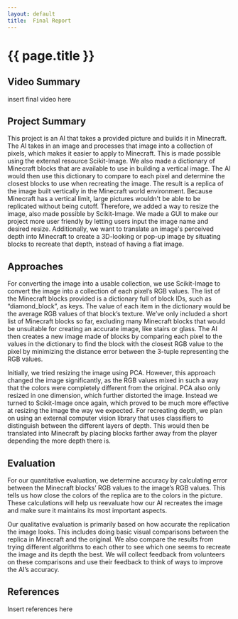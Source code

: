 ```yaml
---
layout:	default
title:	Final Report
---
```


# {{ page.title }}

## Video Summary
insert final video here

## Project Summary

This project is an AI that takes a provided picture and builds it in Minecraft. The AI takes in an image and processes that image into a collection of pixels, which makes it easier to apply to Minecraft. This is made possible using the external resource Scikit-Image. We also made a dictionary of Minecraft blocks that are available to use in building a vertical image. The AI would then use this dictionary to compare to each pixel and determine the closest blocks to use when recreating the image. The result is a replica of the image built vertically in the Minecraft world environment. Because Minecraft has a vertical limit, large pictures wouldn't be able to be replicated without being cutoff. Therefore, we added a way to resize the image, also made possible by Scikit-Image. We made a GUI to make our project more user friendly by letting users input the image name and desired resize. Additionally, we want to translate an image's perceived depth into Minecraft to create a 3D-looking or pop-up image by situating blocks to recreate that depth, instead of having a flat image.

## Approaches
For converting the image into a usable collection, we use Scikit-Image to convert the image into a collection of each pixel’s RGB values. The list of the Minecraft blocks provided is a dictionary full of block IDs, such as “diamond_block”, as keys. The value of each item in the dictionary would be the average RGB values of that block’s texture. We’ve only included a short list of Minecraft blocks so far, excluding many Minecraft blocks that would be unsuitable for creating an accurate image, like stairs or glass. The AI then creates a new image made of blocks by comparing each pixel to the values in the dictionary to find the block with the closest RGB value to the pixel by minimizing the distance error between the 3-tuple representing the RGB values.

Initially, we tried resizing the image using PCA. However, this approach changed the image significantly, as the RGB values mixed in such a way that the colors were completely different from the original. PCA also only resized in one dimension, which further distorted the image. Instead we turned to Scikit-Image once again, which proved to be much more effective at resizing the image the way we expected. For recreating depth, we plan on using an external computer vision library that uses classifiers to distinguish between the different layers of depth. This would then be translated into Minecraft by placing blocks farther away from the player depending the more depth there is.

## Evaluation
For our quantitative evaluation, we determine accuracy by calculating error between the Minecraft blocks’ RGB values to the image’s RGB values. This tells us how close the colors of the replica are to the colors in the picture. These calculations will help us reevaluate how our AI recreates the image and make sure it maintains its most important aspects.

Our qualitative evaluation is primarily based on how accurate the replication the image looks. This includes doing basic visual comparisons between the replica in Minecraft and the original. We also compare the results from trying different algorithms to each other to see which one seems to recreate the image and its depth the best. We will collect feedback from volunteers on these comparisons and use their feedback to think of ways to improve the AI’s accuracy.


## References
Insert references here
